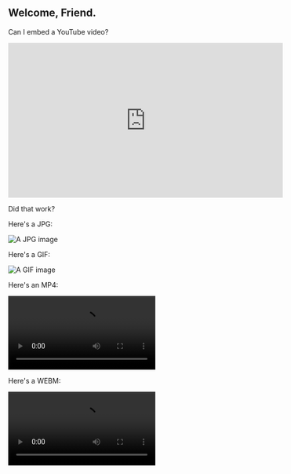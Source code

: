 ## Welcome, Friend.

Can I embed a YouTube video?

<div class="video-container">
  <iframe src="https://www.youtube-nocookie.com/embed/mEi8m55-Zdk?rel=0" height="315" width="560" allowfullscreen="" frameborder="0">
  </iframe>
</div>

Did that work?

Here's a JPG:

![A JPG image](https://brjordan.github.io/media/b.jpg)

Here's a GIF:

![A GIF image](https://brjordan.github.io/media/radioBoxes.gif)

Here's an MP4:

![An MP4 video](https://brjordan.github.io/media/headsplode(hangouts).mp4)

Here's a WEBM:

![A WEBM video](https://brjordan.github.io/media/brodyNodFixLQ4.webm)
